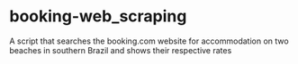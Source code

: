 # booking-web_scraping
A script that searches the booking.com website for accommodation on two beaches in southern Brazil and shows their respective rates
